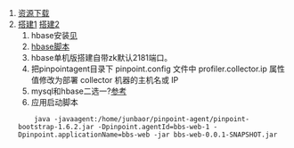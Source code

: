 1. [资源下载](https://github.com/naver/pinpoint/releases)     
1. [搭建1](https://www.cnblogs.com/yyhh/p/6106472.html) [搭建2](http://www.herohuang.com/2017/03/01/apm-pinpoint/)     
    1. hbase安装[见](https://github.com/lwwjxz/Blogs/blob/master/bigdata/hbase.md)      
    1. [hbase脚本](https://github.com/lwwjxz/Blogs/blob/master/java/apm/hbase-create.hbase)       
    1. hbase单机版搭建自带zk默认2181端口。     
    1. 把pinpointagent目录下 pinpoint.config 文件中 profiler.collector.ip 属性值修改为部署 collector 机器的主机名或 IP       
    1. mysql和hbase二选一?[参考](https://blog.csdn.net/mingyu1016/article/details/53925611)     
    1. 应用启动脚本    
    ```
        java -javaagent:/home/junbaor/pinpoint-agent/pinpoint-bootstrap-1.6.2.jar -Dpinpoint.agentId=bbs-web-1 -Dpinpoint.applicationName=bbs-web -jar bbs-web-0.0.1-SNAPSHOT.jar
    ```    
    
    
 
